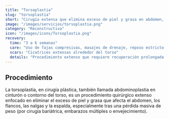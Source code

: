 ```yaml
---
title: "Torsoplastia"
slug: "torsoplastia"
short: "Cirugía extensa que elimina exceso de piel y grasa en abdomen, flancos, nalgas y espalda tras gran pérdida de peso."
image: "/images/servicios/torsoplastia.png"
category: "Reconstructiva"
icon: "/images/icons/Torsoplastia.png"
recovery: 
  time: "3 a 6 semanas"
  care: "Uso de fajas compresivas, masajes de drenaje, reposo estricto las primeras semanas"
  scars: "Cicatrices extensas alrededor del torso"
  details: "Procedimiento extenso que requiere recuperación prolongada de 3 a 6 semanas para la recuperación inicial."
---
```



## Procedimiento
La torsoplastia, en cirugía plástica, también llamada abdominoplastia en cinturón o contorno del torso, es un procedimiento quirúrgico extenso enfocado en eliminar el exceso de piel y grasa que afecta el abdomen, los flancos, las nalgas y la espalda, especialmente tras una pérdida masiva de peso (por cirugía bariátrica, embarazos múltiples o envejecimiento).

